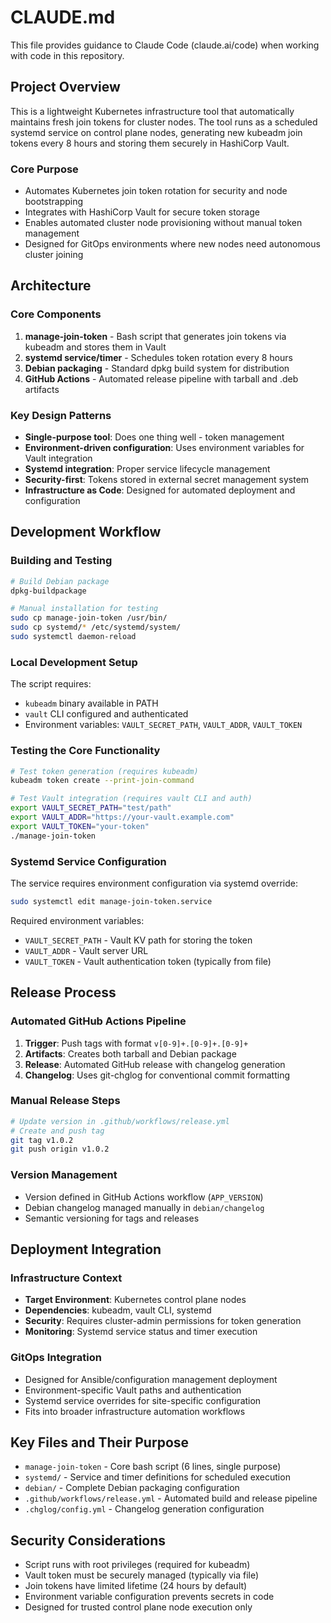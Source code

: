 # CLAUDE.md

This file provides guidance to Claude Code (claude.ai/code) when working with code in this repository.

## Project Overview

This is a lightweight Kubernetes infrastructure tool that automatically maintains fresh join tokens for cluster nodes. The tool runs as a scheduled systemd service on control plane nodes, generating new kubeadm join tokens every 8 hours and storing them securely in HashiCorp Vault.

### Core Purpose
- Automates Kubernetes join token rotation for security and node bootstrapping
- Integrates with HashiCorp Vault for secure token storage
- Enables automated cluster node provisioning without manual token management
- Designed for GitOps environments where new nodes need autonomous cluster joining

## Architecture

### Core Components
1. **manage-join-token** - Bash script that generates join tokens via kubeadm and stores them in Vault
2. **systemd service/timer** - Schedules token rotation every 8 hours
3. **Debian packaging** - Standard dpkg build system for distribution
4. **GitHub Actions** - Automated release pipeline with tarball and .deb artifacts

### Key Design Patterns
- **Single-purpose tool**: Does one thing well - token management
- **Environment-driven configuration**: Uses environment variables for Vault integration
- **Systemd integration**: Proper service lifecycle management
- **Security-first**: Tokens stored in external secret management system
- **Infrastructure as Code**: Designed for automated deployment and configuration

## Development Workflow

### Building and Testing

```bash
# Build Debian package
dpkg-buildpackage

# Manual installation for testing
sudo cp manage-join-token /usr/bin/
sudo cp systemd/* /etc/systemd/system/
sudo systemctl daemon-reload
```

### Local Development Setup

The script requires:
- `kubeadm` binary available in PATH
- `vault` CLI configured and authenticated
- Environment variables: `VAULT_SECRET_PATH`, `VAULT_ADDR`, `VAULT_TOKEN`

### Testing the Core Functionality

```bash
# Test token generation (requires kubeadm)
kubeadm token create --print-join-command

# Test Vault integration (requires vault CLI and auth)
export VAULT_SECRET_PATH="test/path"
export VAULT_ADDR="https://your-vault.example.com"
export VAULT_TOKEN="your-token"
./manage-join-token
```

### Systemd Service Configuration

The service requires environment configuration via systemd override:

```bash
sudo systemctl edit manage-join-token.service
```

Required environment variables:
- `VAULT_SECRET_PATH` - Vault KV path for storing the token
- `VAULT_ADDR` - Vault server URL
- `VAULT_TOKEN` - Vault authentication token (typically from file)

## Release Process

### Automated GitHub Actions Pipeline
1. **Trigger**: Push tags with format `v[0-9]+.[0-9]+.[0-9]+`
2. **Artifacts**: Creates both tarball and Debian package
3. **Release**: Automated GitHub release with changelog generation
4. **Changelog**: Uses git-chglog for conventional commit formatting

### Manual Release Steps
```bash
# Update version in .github/workflows/release.yml
# Create and push tag
git tag v1.0.2
git push origin v1.0.2
```

### Version Management
- Version defined in GitHub Actions workflow (`APP_VERSION`)
- Debian changelog managed manually in `debian/changelog`
- Semantic versioning for tags and releases

## Deployment Integration

### Infrastructure Context
- **Target Environment**: Kubernetes control plane nodes
- **Dependencies**: kubeadm, vault CLI, systemd
- **Security**: Requires cluster-admin permissions for token generation
- **Monitoring**: Systemd service status and timer execution

### GitOps Integration
- Designed for Ansible/configuration management deployment
- Environment-specific Vault paths and authentication
- Systemd service overrides for site-specific configuration
- Fits into broader infrastructure automation workflows

## Key Files and Their Purpose

- `manage-join-token` - Core bash script (6 lines, single purpose)
- `systemd/` - Service and timer definitions for scheduled execution
- `debian/` - Complete Debian packaging configuration
- `.github/workflows/release.yml` - Automated build and release pipeline
- `.chglog/config.yml` - Changelog generation configuration

## Security Considerations

- Script runs with root privileges (required for kubeadm)
- Vault token must be securely managed (typically via file)
- Join tokens have limited lifetime (24 hours by default)
- Environment variable configuration prevents secrets in code
- Designed for trusted control plane node execution only
